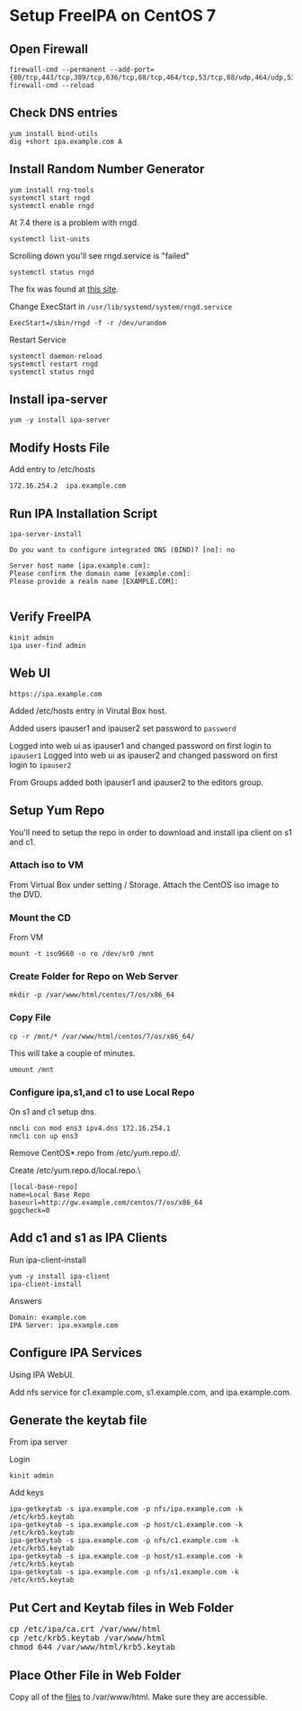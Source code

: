 # Setup FreeIPA on CentOS 7

## Open Firewall 

```
firewall-cmd --permanent --add-port={80/tcp,443/tcp,389/tcp,636/tcp,88/tcp,464/tcp,53/tcp,88/udp,464/udp,53/udp,123/udp}
firewall-cmd --reload
```

## Check DNS entries

```
yum install bind-utils
dig +short ipa.example.com A
```

## Install Random Number Generator

```
yum install rng-tools
systemctl start rngd
systemctl enable rngd
```

At 7.4 there is a problem with rngd.  

```
systemctl list-units
```

Scrolling down you'll see rngd.service is "failed"

```
systemctl status rngd
```

The fix was found at [this site](https://www.theurbanpenguin.com/centos-7-rngd-will-not-start/).

Change ExecStart in `/usr/lib/systemd/system/rngd.service`
```
ExecStart=/sbin/rngd -f -r /dev/urandom
```

Restart Service
```
systemctl daemon-reload
systemctl restart rngd
systemctl status rngd
```


## Install ipa-server

```
yum -y install ipa-server
```

## Modify Hosts File

Add entry to /etc/hosts
```
172.16.254.2  ipa.example.com
```

## Run IPA Installation Script

```
ipa-server-install

Do you want to configure integrated DNS (BIND)? [no]: no

Server host name [ipa.example.com]: 
Please confirm the domain name [example.com]: 
Please provide a realm name [EXAMPLE.COM]: 


```

## Verify FreeIPA

```
kinit admin
ipa user-find admin
```

## Web UI

```
https://ipa.example.com
```

Added /etc/hosts entry in Virutal Box host.  

Added users ipauser1 and ipauser2 set password to `password`

Logged into web ui as ipauser1 and changed password on first login to `ipauser1`
Logged into web ui as ipauser2 and changed password on first login to `ipauser2`

From Groups added both ipauser1 and ipauser2 to the editors group.

## Setup Yum Repo

You'll need to setup the repo in order to download and install ipa client on s1 and c1.

### Attach iso to VM 

From Virtual Box under setting / Storage. Attach the CentOS iso image to the DVD.

### Mount the CD

From VM
```
mount -t iso9660 -o ro /dev/sr0 /mnt
```

### Create Folder for Repo on Web Server

```
mkdir -p /var/www/html/centos/7/os/x86_64
```

### Copy File

```
cp -r /mnt/* /var/www/html/centos/7/os/x86_64/ 
```

This will take a couple of minutes.

```
umount /mnt
```


### Configure ipa,s1,and c1 to use Local Repo

On s1 and c1 setup dns.

```
nmcli con mod ens3 ipv4.dns 172.16.254.1
nmcli con up ens3
```



Remove CentOS*.repo from /etc/yum.repo.d/.

Create /etc/yum.repo.d/local.repo.\
```
[local-base-repo]
name=Local Base Repo
baseurl=http://gw.example.com/centos/7/os/x86_64
gpgcheck=0
```

## Add c1 and s1 as IPA Clients

Run ipa-client-install

```
yum -y install ipa-client
ipa-client-install
```

Answers
```
Domain: example.com
IPA Server: ipa.example.com
```

## Configure IPA Services

Using IPA WebUI.

Add nfs service for c1.example.com, s1.example.com, and ipa.example.com.

## Generate the keytab file

From ipa server

Login
```
kinit admin
```

Add keys

```
ipa-getkeytab -s ipa.example.com -p nfs/ipa.example.com -k /etc/krb5.keytab
ipa-getkeytab -s ipa.example.com -p host/c1.example.com -k /etc/krb5.keytab
ipa-getkeytab -s ipa.example.com -p nfs/c1.example.com -k /etc/krb5.keytab
ipa-getkeytab -s ipa.example.com -p host/s1.example.com -k /etc/krb5.keytab
ipa-getkeytab -s ipa.example.com -p nfs/s1.example.com -k /etc/krb5.keytab
```



## Put Cert and Keytab files in Web Folder

<pre>
cp /etc/ipa/ca.crt /var/www/html
cp /etc/krb5.keytab /var/www/html
chmod 644 /var/www/html/krb5.keytab
</pre>


## Place Other File in Web Folder

Copy all of the [files](./files) to /var/www/html.  Make sure they are accessible.



